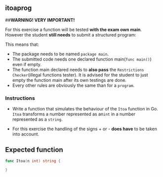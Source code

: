 ## itoaprog

##**WARNING! VERY IMPORTANT!**

For this exercise a function will be tested **with the exam own main**. However the student **still needs** to submit a structured program:

This means that:

- The package needs to be named `package main`.
- The submitted code needs one declared function main(```func main()```) even if empty.
- The function main declared needs to **also pass** the `Restrictions Checker`(illegal functions tester). It is advised for the student to just empty the function main after its own testings are done.
- Every other rules are obviously the same than for a `program`.

### Instructions

- Write a function that simulates the behaviour of the `Itoa` function in Go. `Itoa` transforms a number represented as an`int` in a number represented as a `string`.

- For this exercise the handling of the signs + or - **does have** to be taken into account.

## Expected function

```go
func Itoa(n int) string {

}
```
